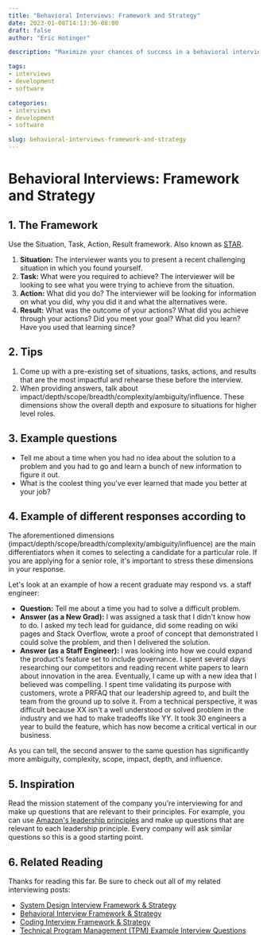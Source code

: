 ```yaml
---
title: "Behavioral Interviews: Framework and Strategy"
date: 2023-01-08T14:13:36-08:00
draft: false
author: "Eric Hotinger"

description: "Maximize your chances of success in a behavioral interview with this comprehensive guide on Behavioral Interviews: Framework and Strategy. Discover the Situation, Task, Action, Result (STAR) framework and get tips on how to prepare for impactful responses. Learn about the dimensions that show your overall depth and exposure to situations for higher-level roles. Read inspiring examples of questions and find out how to make them relevant to the company you're interviewing for. Check out this post to ace your behavioral interview!"

tags:
- interviews
- development
- software

categories:
- interviews
- development
- software

slug: behavioral-interviews-framework-and-strategy
---
```


# Behavioral Interviews: Framework and Strategy

## 1. The Framework

Use the Situation, Task, Action, Result framework. Also known as [STAR](https://en.wikipedia.org/wiki/Situation,_task,_action,_result).

1. **Situation:** The interviewer wants you to present a recent challenging situation in which you found yourself.
2. **Task:** What were you required to achieve? The interviewer will be looking to see what you were trying to achieve from the situation.
3. **Action:** What did you do? The interviewer will be looking for information on what you did, why you did it and what the alternatives were.
4. **Result:** What was the outcome of your actions? What did you achieve through your actions? Did you meet your goal? What did you learn? Have you used that learning since?

## 2. Tips

1. Come up with a pre-existing set of situations, tasks, actions, and results that are the most impactful and rehearse these before the interview.
2. When providing answers, talk about impact/depth/scope/breadth/complexity/ambiguity/influence. These dimensions show the overall depth and exposure to situations for higher level roles.

## 3. Example questions

- Tell me about a time when you had no idea about the solution to a problem and you had to go and learn a bunch of new information to figure it out.
- What is the coolest thing you've ever learned that made you better at your job?

## 4. Example of different responses according to
The aforementioned dimensions (impact/depth/scope/breadth/complexity/ambiguity/influence) are the main differentiators when it comes to selecting a candidate for a particular role. If you are applying for a senior role, it's important to stress these dimensions in your response.

Let's look at an example of how a recent graduate may respond vs. a staff engineer:

- **Question:** Tell me about a time you had to solve a difficult problem.
- **Answer (as a New Grad):** I was assigned a task that I didn't know how to do. I asked my tech lead for guidance, did some reading on wiki pages and Stack Overflow, wrote a proof of concept that demonstrated I could solve the problem, and then I delivered the solution.
- **Answer (as a Staff Engineer):** I was looking into how we could expand the product's feature set to include governance. I spent several days researching our competitors and reading recent white papers to learn about innovation in the area. Eventually, I came up with a new idea that I believed was compelling. I spent time validating its purpose with customers, wrote a PRFAQ that our leadership agreed to, and built the team from the ground up to solve it. From a technical perspective, it was difficult because XX isn't a well understood or solved problem in the industry and we had to make tradeoffs like YY. It took 30 engineers a year to build the feature, which has now become a critical vertical in our business.

As you can tell, the second answer to the same question has significantly more ambiguity, complexity, scope, impact, depth, and influence.

## 5. Inspiration

Read the mission statement of the company you're interviewing for and make up questions that are relevant to their principles. For example, you can use [Amazon's leadership principles](https://www.amazon.jobs/content/en/our-workplace/leadership-principles) and make up questions that are relevant to each leadership principle. Every company will ask similar questions so this is a good starting point.

## 6. Related Reading
Thanks for reading this far. Be sure to check out all of my related interviewing posts:

- [System Design Interview Framework & Strategy](https://ehotinger.com/blog/system-design-interviews-framework-and-strategy/)
- [Behavioral Interview Framework & Strategy](https://ehotinger.com/blog/behavioral-interviews-framework-and-strategy/)
- [Coding Interview Framework & Strategy](https://ehotinger.com/blog/coding-interviews-framework-and-strategy/)
- [Technical Program Management (TPM) Example Interview Questions](https://ehotinger.com/blog/technical-program-manager-example-interview-questions/)
